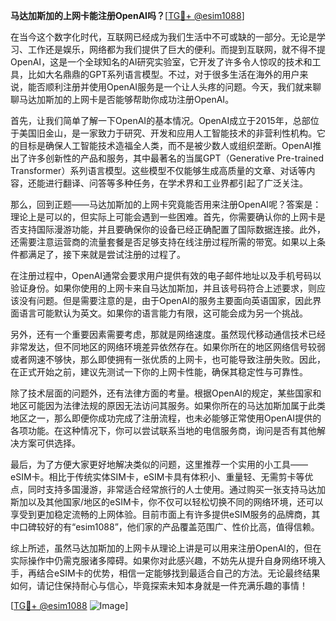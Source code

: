 **马达加斯加的上网卡能注册OpenAI吗？**[[TG💪+ @esim1088](https://t.me/s/esim1088)]

在当今这个数字化时代，互联网已经成为我们生活中不可或缺的一部分。无论是学习、工作还是娱乐，网络都为我们提供了巨大的便利。而提到互联网，就不得不提OpenAI，这是一个全球知名的AI研究实验室，它开发了许多令人惊叹的技术和工具，比如大名鼎鼎的GPT系列语言模型。不过，对于很多生活在海外的用户来说，能否顺利注册并使用OpenAI服务是一个让人头疼的问题。今天，我们就来聊聊马达加斯加的上网卡是否能够帮助你成功注册OpenAI。

首先，让我们简单了解一下OpenAI的基本情况。OpenAI成立于2015年，总部位于美国旧金山，是一家致力于研究、开发和应用人工智能技术的非营利性机构。它的目标是确保人工智能技术造福全人类，而不是被少数人或组织垄断。OpenAI推出了许多创新性的产品和服务，其中最著名的当属GPT（Generative Pre-trained Transformer）系列语言模型。这些模型不仅能够生成高质量的文章、对话等内容，还能进行翻译、问答等多种任务，在学术界和工业界都引起了广泛关注。

那么，回到正题——马达加斯加的上网卡究竟能否用来注册OpenAI呢？答案是：理论上是可以的，但实际上可能会遇到一些困难。首先，你需要确认你的上网卡是否支持国际漫游功能，并且要确保你的设备已经正确配置了国际数据连接。此外，还需要注意运营商的流量套餐是否足够支持在线注册过程所需的带宽。如果以上条件都满足了，接下来就是尝试注册的过程了。

在注册过程中，OpenAI通常会要求用户提供有效的电子邮件地址以及手机号码以验证身份。如果你使用的上网卡来自马达加斯加，并且该号码符合上述要求，则应该没有问题。但是需要注意的是，由于OpenAI的服务主要面向英语国家，因此界面语言可能默认为英文。如果你的语言能力有限，这可能会成为另一个挑战。

另外，还有一个重要因素需要考虑，那就是网络速度。虽然现代移动通信技术已经非常发达，但不同地区的网络环境差异依然存在。如果你所在的地区网络信号较弱或者网速不够快，那么即使拥有一张优质的上网卡，也可能导致注册失败。因此，在正式开始之前，建议先测试一下你的上网卡性能，确保其稳定性与可靠性。

除了技术层面的问题外，还有法律方面的考量。根据OpenAI的规定，某些国家和地区可能因为法律法规的原因无法访问其服务。如果你所在的马达加斯加属于此类地区之一，那么即便你成功完成了注册流程，也未必能够正常使用OpenAI提供的各项功能。在这种情况下，你可以尝试联系当地的电信服务商，询问是否有其他解决方案可供选择。

最后，为了方便大家更好地解决类似的问题，这里推荐一个实用的小工具——eSIM卡。相比于传统实体SIM卡，eSIM卡具有体积小、重量轻、无需剪卡等优点，同时支持多国漫游，非常适合经常旅行的人士使用。通过购买一张支持马达加斯加以及其他国家/地区的eSIM卡，你不仅可以轻松切换不同的网络环境，还可以享受到更加稳定流畅的上网体验。目前市面上有许多提供eSIM服务的品牌商，其中口碑较好的有“esim1088”，他们家的产品覆盖范围广、性价比高，值得信赖。

综上所述，虽然马达加斯加的上网卡从理论上讲是可以用来注册OpenAI的，但在实际操作中仍需克服诸多障碍。如果你对此感兴趣，不妨先从提升自身网络环境入手，再结合eSIM卡的优势，相信一定能够找到最适合自己的方法。无论最终结果如何，请记住保持耐心与信心，毕竟探索未知本身就是一件充满乐趣的事情！

[[TG💪+ @esim1088](https://t.me/s/esim1088) ![Image](https://i.postimg.cc/4NQfJmqS/Snipaste-2025-05-13-00-14-12.png)]
